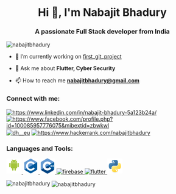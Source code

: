<h1 align="center">Hi 👋, I'm Nabajit Bhadury</h1>
<h3 align="center">A passionate Full Stack developer from India</h3>


<p align="left"> <img src="https://komarev.com/ghpvc/?username=nabajitbhadury&label=Profile%20views&color=0e75b6&style=flat" alt="nabajitbhadury" /> </p>

- 🔭 I’m currently working on [first_git_project](https://github.com/NabajitBhadury/fitst_git_project)

- 💬 Ask me about **Flutter, Cyber Security**

- 📫 How to reach me **nabajitbhadury@gmail.com**

<h3 align="left">Connect with me:</h3>
<p align="left">
<a href="https://linkedin.com/in/https://www.linkedin.com/in/nabajit-bhadury-5a123b24a/" target="blank"><img align="center" src="https://raw.githubusercontent.com/rahuldkjain/github-profile-readme-generator/master/src/images/icons/Social/linked-in-alt.svg" alt="https://www.linkedin.com/in/nabajit-bhadury-5a123b24a/" height="30" width="40" /></a>
<a href="https://fb.com/https://www.facebook.com/profile.php?id=100085957776075&mibextid=zbwkwl" target="blank"><img align="center" src="https://raw.githubusercontent.com/rahuldkjain/github-profile-readme-generator/master/src/images/icons/Social/facebook.svg" alt="https://www.facebook.com/profile.php?id=100085957776075&mibextid=zbwkwl" height="30" width="40" /></a>
<a href="https://instagram.com/dh__eu" target="blank"><img align="center" src="https://raw.githubusercontent.com/rahuldkjain/github-profile-readme-generator/master/src/images/icons/Social/instagram.svg" alt="dh__eu" height="30" width="40" /></a>
<a href="https://www.hackerrank.com/https://www.hackerrank.com/nabajitbhadury" target="blank"><img align="center" src="https://raw.githubusercontent.com/rahuldkjain/github-profile-readme-generator/master/src/images/icons/Social/hackerrank.svg" alt="https://www.hackerrank.com/nabajitbhadury" height="30" width="40" /></a>
</p>

<h3 align="left">Languages and Tools:</h3>
<p align="left"> <a href="https://developer.android.com" target="_blank" rel="noreferrer"> <img src="https://raw.githubusercontent.com/devicons/devicon/master/icons/android/android-original-wordmark.svg" alt="android" width="40" height="40"/> </a> <a href="https://www.cprogramming.com/" target="_blank" rel="noreferrer"> <img src="https://raw.githubusercontent.com/devicons/devicon/master/icons/c/c-original.svg" alt="c" width="40" height="40"/> </a> <a href="https://www.w3schools.com/cpp/" target="_blank" rel="noreferrer"> <img src="https://raw.githubusercontent.com/devicons/devicon/master/icons/cplusplus/cplusplus-original.svg" alt="cplusplus" width="40" height="40"/> </a> <a href="https://firebase.google.com/" target="_blank" rel="noreferrer"> <img src="https://www.vectorlogo.zone/logos/firebase/firebase-icon.svg" alt="firebase" width="40" height="40"/> </a> <a href="https://flutter.dev" target="_blank" rel="noreferrer"> <img src="https://www.vectorlogo.zone/logos/flutterio/flutterio-icon.svg" alt="flutter" width="40" height="40"/> </a> <a href="https://www.python.org" target="_blank" rel="noreferrer"> <img src="https://raw.githubusercontent.com/devicons/devicon/master/icons/python/python-original.svg" alt="python" width="40" height="40"/> </a> </p>

<p><img align="left" src="https://github-readme-stats.vercel.app/api/top-langs?username=nabajitbhadury&show_icons=true&locale=en&layout=compact" alt="nabajitbhadury" /></p>

<p>&nbsp;<img align="center" src="https://github-readme-stats.vercel.app/api?username=nabajitbhadury&show_icons=true&locale=en" alt="nabajitbhadury" /></p>

